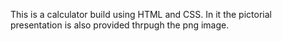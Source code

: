 This is a calculator build using HTML and CSS.
In it the pictorial presentation is also provided thrpugh the png image.
